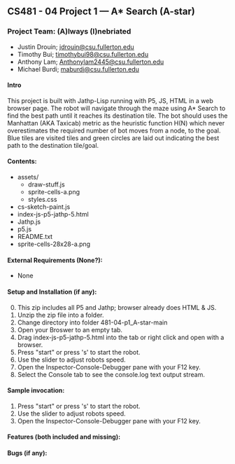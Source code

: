 ## CS481 - 04 Project 1 — A* Search (A-star)
### Project Team: (A)lways (I)nebriated
- Justin Drouin; jdrouin@csu.fullerton.edu
- Timothy Bui; timothybui98@csu.fullerton.edu
- Anthony Lam; Anthonylam2445@csu.fullerton.edu
- Michael Burdi; maburdi@csu.fullerton.edu
#### Intro
This project is built with Jathp-Lisp running with P5, JS, HTML in a web browser page.
The robot will navigate through the maze using A* Search to find the best path until it
reaches its destination tile. The bot should uses the Manhattan (AKA Taxicab) metric as
the heuristic function H(N) which never overestimates the required number of bot
moves from a node, to the goal. Blue tiles are visited tiles and green circles are laid
out indicating the best path to the destination tile/goal.

#### Contents:
- assets/
  - draw-stuff.js
  - sprite-cells-a.png
  - styles.css
- cs-sketch-paint.js
- index-js-p5-jathp-5.html
- Jathp.js
- p5.js
- README.txt
- sprite-cells-28x28-a.png  
#### External Requirements (None?):
- None
#### Setup and Installation (if any):
0. This zip includes all P5 and Jathp; browser already does HTML & JS.
1. Unzip the zip file into a folder.
2. Change directory into folder 481-04-p1_A-star-main
3. Open your Broswer to an empty tab.
4. Drag index-js-p5-jathp-5.html into the tab or right click and open with a browser.
5. Press "start" or press 's' to start the robot.
6. Use the slider to adjust robots speed.
7. Open the Inspector-Console-Debugger pane with your F12 key.
8. Select the Console tab to see the console.log text output stream.
#### Sample invocation:
1. Press "start" or press 's' to start the robot.
2. Use the slider to adjust robots speed.
3. Open the Inspector-Console-Debugger pane with your F12 key.
#### Features (both included and missing):
#### Bugs (if any):

